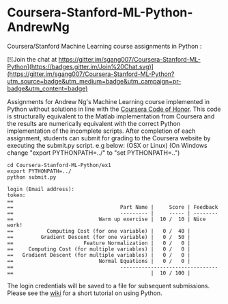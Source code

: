 # Coursera-Stanford-ML-Python-AndrewNg

Coursera/Stanford Machine Learning course assignments in Python :

[![Join the chat at https://gitter.im/sgang007/Coursera-Stanford-ML-Python](https://badges.gitter.im/Join%20Chat.svg)](https://gitter.im/sgang007/Coursera-Stanford-ML-Python?utm_source=badge&utm_medium=badge&utm_campaign=pr-badge&utm_content=badge)

Assignments for Andrew Ng's Machine Learning course implemented in Python without solutions in line with the [Coursera Code of Honor](https://www.coursera.org/about/terms/honorcode "Coursera Honor Code"). This code is structurally equivalent to the Matlab implementation from Coursera and the results are numerically equivalent with the correct Python implementation of the incomplete scripts. After completion of each assignment, students can submit for grading to the Coursera website by executing the submit.py script. e.g below: (OSX or Linux) (On Windows change "export PYTHONPATH=../" to "set PYTHONPATH=..\")

```
cd Coursera-Stanford-ML-Python/ex1
export PYTHONPATH=../
python submit.py

login (Email address): 
token: 
==
==                                   Part Name |     Score | Feedback
==                                   --------- |     ----- | --------
==                            Warm up exercise |  10 /  10 | Nice work!
==           Computing Cost (for one variable) |   0 /  40 | 
==         Gradient Descent (for one variable) |   0 /  50 | 
==                       Feature Normalization |   0 /   0 | 
==     Computing Cost (for multiple variables) |   0 /   0 | 
==   Gradient Descent (for multiple variables) |   0 /   0 | 
==                            Normal Equations |   0 /   0 | 
==                                   --------------------------------
==                                             |  10 / 100 |
```

The login credentials will be saved to a file for subsequent submissions. Please see the [wiki](https://github.com/mstampfer/Coursera-Stanford-ML-Python/blob/master/Coursera%20Stanford%20ML%20Python%20wiki.ipynb) for a short tutorial on using Python.
